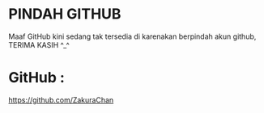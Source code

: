 # PINDAH GITHUB
Maaf GitHub kini sedang tak tersedia di karenakan berpindah akun github, TERIMA KASIH ^_^

# GitHub :
https://github.com/ZakuraChan

